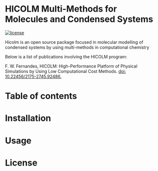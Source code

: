 # HICOLM Multi-Methods for Molecules and Condensed Systems

[![license](https://img.shields.io/github/license/desktop/desktop.svg?style=flat-square)](https://github.com/flavianowilliams/HICOLM/LICENSE)

Hicolm is an open source package focused in molecular modelling of condensed systems by using multi-methods in computational chemistry

Below is a list of publications involving the HICOLM program:
<p>F. W. Fernandes, HICOLM: High-Performance Platform of Physical Simulations by Using Low Computational Cost Methods. <a href="https://seer.ufrgs.br/rita/article/view/RITA_VOL26_NR3_90">doi: 10.22456/2175-2745.92486.</a></p>

# Table of contents

# Installation

# Usage

# License